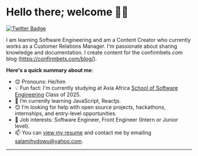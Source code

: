 # Hello there; welcome 👋🏾

 [![Twitter Badge](https://img.shields.io/badge/-@salamihydowu-1ca0f1?style=for-the-badge&logo=twitter&logoColor=white&link=https://twitter.com/salamihydowu)](https://twitter.com/salamihydowu)

I am learning Software Engineering and am a Content Creator who currently works as a Customer Relations Manager. I'm passionate about sharing knowledge and documentation. I create content for the confirmbets.com blog (https://confirmbets.com/blog/).

**Here's a quick summary about me**:

- 😊 Pronouns: He/him
- 💡 Fun fact: I'm currently studying at Axia Africa [School of Software Engineering](https://student.axia.africa/student/classes) Class of 2025.
- 🌱 I’m currently learning JavaScript, Reactjs.
- 😊 I’m looking for help with open source projects, hackathons, internships, and entry-level opportunities.
- 💼 Job interests: Software Engineer, Front Engineer (Intern or Junior level).
- 📫 You can [view my resume](https://github.com/Iydee) and contact me by emailing salamihydowu@yahoo.com.

---
